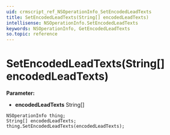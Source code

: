 ```yaml
---
uid: crmscript_ref_NSOperationInfo_SetEncodedLeadTexts
title: SetEncodedLeadTexts(String[] encodedLeadTexts)
intellisense: NSOperationInfo.SetEncodedLeadTexts
keywords: NSOperationInfo, GetEncodedLeadTexts
so.topic: reference
---
```


# SetEncodedLeadTexts(String[] encodedLeadTexts)

**Parameter:** 
* **encodedLeadTexts** String[]

```crmscript
NSOperationInfo thing;
String[] encodedLeadTexts;
thing.SetEncodedLeadTexts(encodedLeadTexts);
```

